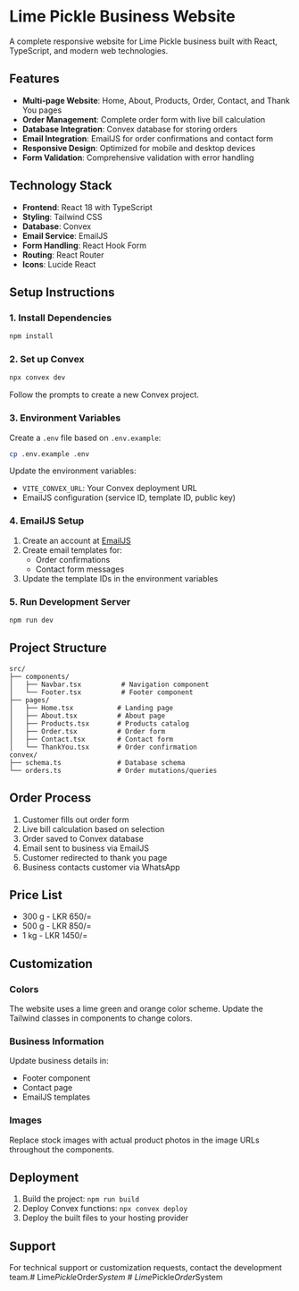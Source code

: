 # Lime Pickle Business Website

A complete responsive website for Lime Pickle business built with React, TypeScript, and modern web technologies.

## Features

- **Multi-page Website**: Home, About, Products, Order, Contact, and Thank You pages
- **Order Management**: Complete order form with live bill calculation
- **Database Integration**: Convex database for storing orders
- **Email Integration**: EmailJS for order confirmations and contact form
- **Responsive Design**: Optimized for mobile and desktop devices
- **Form Validation**: Comprehensive validation with error handling

## Technology Stack

- **Frontend**: React 18 with TypeScript
- **Styling**: Tailwind CSS
- **Database**: Convex
- **Email Service**: EmailJS
- **Form Handling**: React Hook Form
- **Routing**: React Router
- **Icons**: Lucide React

## Setup Instructions

### 1. Install Dependencies
```bash
npm install
```

### 2. Set up Convex
```bash
npx convex dev
```
Follow the prompts to create a new Convex project.

### 3. Environment Variables
Create a `.env` file based on `.env.example`:
```bash
cp .env.example .env
```

Update the environment variables:
- `VITE_CONVEX_URL`: Your Convex deployment URL
- EmailJS configuration (service ID, template ID, public key)

### 4. EmailJS Setup
1. Create an account at [EmailJS](https://www.emailjs.com/)
2. Create email templates for:
   - Order confirmations
   - Contact form messages
3. Update the template IDs in the environment variables

### 5. Run Development Server
```bash
npm run dev
```

## Project Structure

```
src/
├── components/
│   ├── Navbar.tsx          # Navigation component
│   └── Footer.tsx          # Footer component
├── pages/
│   ├── Home.tsx           # Landing page
│   ├── About.tsx          # About page
│   ├── Products.tsx       # Products catalog
│   ├── Order.tsx          # Order form
│   ├── Contact.tsx        # Contact form
│   └── ThankYou.tsx       # Order confirmation
convex/
├── schema.ts              # Database schema
└── orders.ts              # Order mutations/queries
```

## Order Process

1. Customer fills out order form
2. Live bill calculation based on selection
3. Order saved to Convex database
4. Email sent to business via EmailJS
5. Customer redirected to thank you page
6. Business contacts customer via WhatsApp

## Price List

- 300 g - LKR 650/=
- 500 g - LKR 850/=
- 1 kg - LKR 1450/=

## Customization

### Colors
The website uses a lime green and orange color scheme. Update the Tailwind classes in components to change colors.

### Business Information
Update business details in:
- Footer component
- Contact page
- EmailJS templates

### Images
Replace stock images with actual product photos in the image URLs throughout the components.

## Deployment

1. Build the project: `npm run build`
2. Deploy Convex functions: `npx convex deploy`
3. Deploy the built files to your hosting provider

## Support

For technical support or customization requests, contact the development team.#   L i m e _ P i c k l e _ O r d e r _ S y s t e m  
 #   L i m e _ P i c k l e _ O r d e r _ S y s t e m  
 